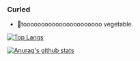 ### Curled

- 🤗toooooooooooooooooooooo vegetable.

[![Top Langs](https://github-readme-stats.vercel.app/api/top-langs/?username=epitaphial&layout=compact)](https://github.com/anuraghazra/github-readme-stats)

[![Anurag's github stats](https://github-readme-stats.vercel.app/api?username=epitaphial&show_icons=true&theme=radical)](https://github.com/anuraghazra/github-readme-stats)
